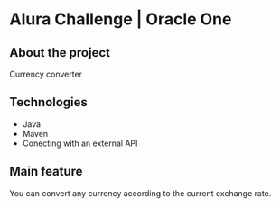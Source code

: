 # Alura Challenge | Oracle One

## About the project
Currency converter

## Technologies 
- Java
- Maven
- Conecting with an external API

## Main feature
You can convert any currency according to the current exchange rate.
